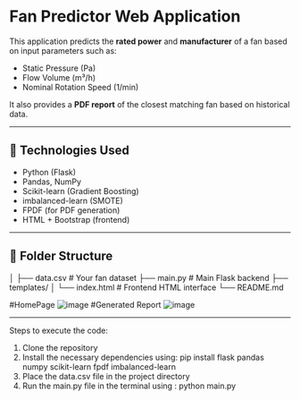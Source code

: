 # Fan Predictor Web Application

This application predicts the **rated power** and **manufacturer** of a fan based on input parameters such as:

- Static Pressure (Pa)
- Flow Volume (m³/h)
- Nominal Rotation Speed (1/min)

It also provides a **PDF report** of the closest matching fan based on historical data.

---

## 🔧 Technologies Used

- Python (Flask)
- Pandas, NumPy
- Scikit-learn (Gradient Boosting)
- imbalanced-learn (SMOTE)
- FPDF (for PDF generation)
- HTML + Bootstrap (frontend)

---

## 📁 Folder Structure

│
├── data.csv # Your fan dataset
├── main.py # Main Flask backend
├── templates/
│ └── index.html # Frontend HTML interface
└── README.md

#HomePage
![image](https://github.com/user-attachments/assets/a4a72330-7741-4768-a329-2a08af99bc1e)
#Generated Report
![image](https://github.com/user-attachments/assets/20858efe-d9ad-4a2f-bff3-426046c17e5a)


---
Steps to execute the code:
1. Clone the repository
2. Install the necessary dependencies using: pip install flask pandas numpy scikit-learn fpdf imbalanced-learn
3. Place the data.csv file in the project directory
4. Run the main.py file in the terminal using : python main.py
